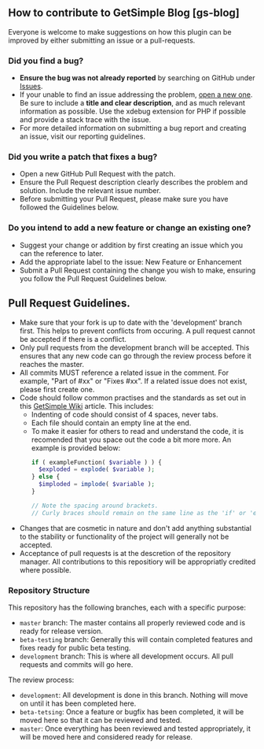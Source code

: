 ## How to contribute to GetSimple Blog [gs-blog]
Everyone is welcome to make suggestions on how this plugin can be improved by either submitting an issue or a pull-requests.

### Did you find a bug?
- **Ensure the bug was not already reported** by searching on GitHub under [Issues](https://github.com/johnstray/gs-blog/issues).
- If your unable to find an issue addressing the problem, [open a new one](https://github.com/johnstray/gs-blog/issues/new). Be sure to include a **title and clear description**, and as much relevant information as possible. Use the xdebug extension for PHP if possible and provide a stack trace with the issue.
- For more detailed information on submitting a bug report and creating an issue, visit our reporting guidelines.
 
### Did you write a patch that fixes a bug?
- Open a new GitHub Pull Request with the patch.
- Ensure the Pull Request description clearly describes the problem and solution. Include the relevant issue number.
- Before submitting your Pull Request, please make sure you have followed the Guidelines below.

### Do you intend to add a new feature or change an existing one?
- Suggest your change or addition by first creating an issue which you can the reference to later.
- Add the appropriate label to the issue: New Feature or Enhancement
- Submit a Pull Request containing the change you wish to make, ensuring you follow the Pull Request Guidelines below.

## Pull Request Guidelines.
- Make sure that your fork is up to date with the 'development' branch first. This helps to prevent conflicts from occuring. A pull request cannot be accepted if there is a conflict.
- Only pull requests from the development branch will be accepted. This ensures that any new code can go through the review process before it reaches the master.
- All commits MUST reference a related issue in the comment. For example, "Part of #xx" or "Fixes #xx". If a related issue does not exist, please first create one.
- Code should follow common practises and the standards as set out in this [GetSimple Wiki](http://get-simple.info/wiki/getsimple_coding) article. This includes:
  - Indenting of code should consist of 4 spaces, never tabs.
  - Each file should contain an empty line at the end.
  - To make it easier for others to read and understand the code, it is recomended that you space out the code a bit more more. An example is provided below:
    ```php
    if ( exampleFunction( $variable ) ) {
      $exploded = explode( $variable );
    } else {
      $imploded = implode( $variable );
    }
    
    // Note the spacing around brackets.
    // Curly braces should remain on the same line as the 'if' or 'else' statements.
    ```
- Changes that are cosmetic in nature and don't add anything substantial to the stability or functionality of the project will generally not be accepted.
- Acceptance of pull requests is at the descretion of the repository manager. All contributions to this repositiory will be appropriatly credited where possible.

### Repository Structure
This repository has the following branches, each with a specific purpose:
- `master` branch: The master contains all properly reviewed code and is ready for release version.
- `beta-testing` branch: Generally this will contain completed features and fixes ready for public beta testing.
- `development` branch: This is where all development occurs. All pull requests and commits will go here.

The review process:
- `development`: All development is done in this branch. Nothing will move on until it has been completed here.
- `beta-tetsing`: Once a feature or bugfix has been completed, it will be moved here so that it can be reviewed and tested.
- `master`: Once everything has been reviewed and tested appropriately, it will be moved here and considered ready for release.
